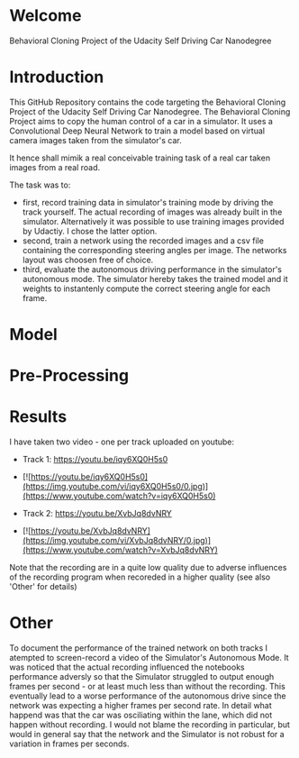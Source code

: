 # Welcome
Behavioral Cloning Project of the Udacity Self Driving Car Nanodegree

# Introduction
This GitHub Repository contains the code targeting the Behavioral Cloning Project of the Udacity Self Driving Car Nanodegree.
The Behavioral Cloning Project aims to copy the human control of a car in a simulator. It uses a Convolutional Deep Neural Network to train a model based on virtual camera images taken from the simulator's car.

It hence shall mimik a real conceivable training task of a real car taken images from a real road. 

The task was to:
* first, record training data in simulator's training mode by driving the track yourself. The actual recording of images was already built in the simulator. Alternatively it was possible to use training images provided by Udactiy. I chose the latter option.
* second, train a network using the recorded images and a csv file containing the corresponding steering angles per image. The networks layout was choosen free of choice.
* third, evaluate the autonomous driving performance in the simulator's autonomous mode. The simulator hereby takes the trained model and it weights to instantenly compute the correct steering angle for each frame.

# Model

# Pre-Processing

# Results
I have taken two video - one per track uploaded on youtube:

* Track 1: https://youtu.be/iqy6XQ0H5s0
* [![https://youtu.be/iqy6XQ0H5s0](https://img.youtube.com/vi/iqy6XQ0H5s0/0.jpg)](https://www.youtube.com/watch?v=iqy6XQ0H5s0)

* Track 2: https://youtu.be/XvbJq8dvNRY
* [![https://youtu.be/XvbJq8dvNRY](https://img.youtube.com/vi/XvbJq8dvNRY/0.jpg)](https://www.youtube.com/watch?v=XvbJq8dvNRY)

Note that the recording are in a quite low quality due to adverse influences of the recording program when recoreded in a higher quality (see also 'Other' for details)

# Other
To document the performance of the trained network on both tracks I atempted to screen-record a video of the Simulator's Autonomous Mode. It was noticed that the actual recording influenced the notebooks performance adversly so that the Simulator struggled to output enough frames per second - or at least much less than without the recording. 
This eventually lead to a worse performance of the autonomous drive since the network was expecting a higher frames per second rate. In detail what happend was that the car was osciliating within the lane, which did not happen without recording. 
I would not blame the recording in particular, but would in general say that the network and the Simulator is not robust for a variation in frames per seconds.
